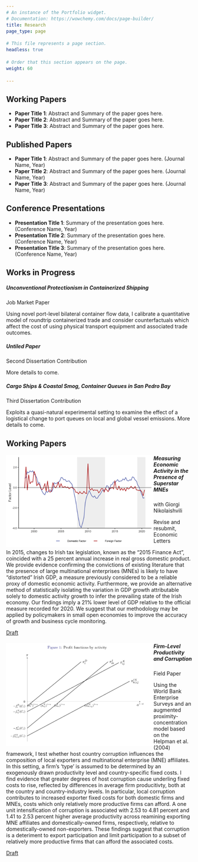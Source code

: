 ```yaml
---
# An instance of the Portfolio widget.
# Documentation: https://wowchemy.com/docs/page-builder/
title: Research
page_type: page

# This file represents a page section.
headless: true

# Order that this section appears on the page.
weight: 60

---
```


## Working Papers
- **Paper Title 1**: Abstract and Summary of the paper goes here.
- **Paper Title 2**: Abstract and Summary of the paper goes here.
- **Paper Title 3**: Abstract and Summary of the paper goes here.

## Published Papers
- **Paper Title 1**: Abstract and Summary of the paper goes here. (Journal Name, Year)
- **Paper Title 2**: Abstract and Summary of the paper goes here. (Journal Name, Year)
- **Paper Title 3**: Abstract and Summary of the paper goes here. (Journal Name, Year)

## Conference Presentations
- **Presentation Title 1**: Summary of the presentation goes here. (Conference Name, Year)
- **Presentation Title 2**: Summary of the presentation goes here. (Conference Name, Year)
- **Presentation Title 3**: Summary of the presentation goes here. (Conference Name, Year)

## Works in Progress

<div class="row">
  <div class="col-sm-6 col-md-4">
    <div class="card">
      <div class="card-body">
        <h5 class="card-title">Unconventional Protectionism in Containerized Shipping</h5>
        <p class="card-text">Job Market Paper</p>
        <p class="card-text">Using novel port-level bilateral container flow data, I calibrate a quantitative model of roundtrip containerized trade and consider counterfactuals which affect the cost of using physical transport equipment and associated trade outcomes.</p>
      </div>
    </div>
  </div>
    <div class="col-sm-6 col-md-4">
    <div class="card">
      <div class="card-body">
        <h5 class="card-title">Untiled Paper</h5>
        <p class="card-text">Second Dissertation Contribution</p>
        <p class="card-text">More details to come.</p>
      </div>
    </div>
  </div>
  <div class="col-sm-6 col-md-4">
    <div class="card">
      <div class="card-body">
        <h5 class="card-title">Cargo Ships & Coastal Smog, Container Queues in San Pedro Bay</h5>
        <p class="card-text">Third Dissertation Contribution</p>
        <p class="card-text">Exploits a quasi-natural experimental setting to examine the effect of a logistical change to port queues on local and global vessel emissions. More details to come.</p>
      </div>
    </div>
  </div>
</div>

## Working Papers

<div class="row">
  <div class="col-sm-6 col-md-4">
    <div class="card">
      <img src="research-image-3.png" class="card-img-top" alt="
Measuring Economic Activity in the Presence of Superstar MNEs" style="width:400px;float:left;">
      <div class="card-body">
        <h5 class="card-title">
Measuring Economic Activity in the Presence of Superstar MNEs</h5>
        <p class="card-text">with Giorgi Nikolaishvili</p>
        <p class="card-text">Revise and resubmit, Economic Letters</p>
        <p class="card-text">In 2015, changes to Irish tax legislation, known as the “2015 Finance Act”, coincided with a 25 percent annual increase in real gross domestic product. We provide evidence confirming the convictions of existing literature that the presence of large multinational enterprises (MNEs) is likely to have “distorted” Irish GDP, a measure previously considered to be a reliable proxy of domestic economic activity. Furthermore, we provide an alternative method of statistically isolating the variation in GDP growth attributable solely to domestic activity growth to infer the prevailing state of the Irish economy. Our findings imply a 21% lower level of GDP relative to the official measure recorded for 2020. We suggest that our methodology may be applied by policymakers in small open economies to improve the accuracy of growth and business cycle monitoring.</p>
        <p class="card-text"><a href="https://drive.google.com/file/d/1sp0DtQIbv6Ih-Ee5VeyfHJyYRajFUhSV/view?usp=sharing">Draft</a></p>
      </div>
    </div>
  </div>
  <div class="col-sm-6 col-md-4">
    <div class="card">
      <img src="research-image-4.PNG" class="card-img-top float-left" alt="Firm-Level Productivity and Corruption" style="width:400px;float:left;">
      <div class="card-body float-left">
        <h5 class="card-title">Firm-Level Productivity and Corruption</h5>
        <p class="card-text">Field Paper</p>
        <p class="card-text">Using the World Bank Enterprise Surveys and an augmented proximity-concentration model based on the Helpman et al. (2004) framework, I test whether host country corruption influences the composition of local exporters and multinational enterprise (MNE) affiliates. In this setting, a firm’s ‘type’ is assumed to be determined by an exogenously drawn productivity level and country-specific fixed costs. I find evidence that greater degrees of host corruption cause underling fixed costs to rise, reflected by differences in average firm producitivty, both at the country and country-industry levels. In particular, local corruption contributes to increased exporter fixed costs for both domestic firms and MNEs, costs which only relatively more productive firms can afford. A one unit intensification of corruption is associated with 2.53 to 4.81 percent and 1.41 to 2.53 percent higher average productivity across reamining exporting MNE affiliates and domestically-owned firms, respectively, relative to domestically-owned non-exporters. These findings suggest that corruption is a deteriment to export participation and limit participation to a subset of relatively more productive firms that can afford the associated costs.</p>
        <p class="card-text"><a href="https://drive.google.com/file/d/1dEb9KDMtkKT0ieu9V19rE3baRl0dcxxw/view?usp=share_link">Draft</a></p>
      </div>
    </div>
  </div>
</div>

